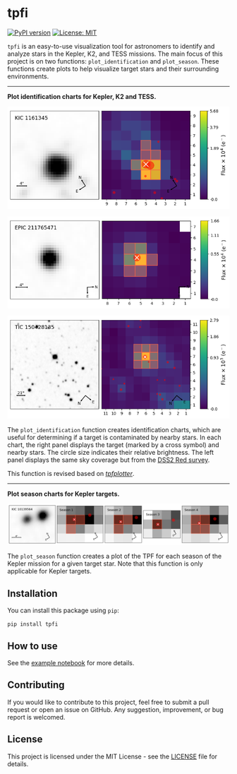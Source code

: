 # tpfi
[![PyPI version](https://badge.fury.io/py/tpfi.svg)](https://badge.fury.io/py/tpfi)
[![License: MIT](https://img.shields.io/badge/License-MIT-yellow.svg)](https://opensource.org/licenses/MIT)

`tpfi` is an easy-to-use visualization tool for astronomers to identify and analyze 
stars in the Kepler, K2, and TESS missions. The main focus of this project is on 
two functions: `plot_identification` and `plot_season`. These functions create 
plots to help visualize target stars and their surrounding environments.

---

**Plot identification charts for Kepler, K2 and TESS.**

![alt text](https://raw.githubusercontent.com/keyuxing/tpfi/main/examples/kepler.png)

![alt text](https://raw.githubusercontent.com/keyuxing/tpfi/main/examples/k2.png)

![alt text](https://raw.githubusercontent.com/keyuxing/tpfi/main/examples/tess.png)

The `plot_identification` function creates identification charts, which are useful 
for determining if a target is contaminated by nearby stars. In each chart, the 
right panel displays the target (marked by a cross symbol) and nearby stars. The 
circle size indicates their relative brightness. The left panel displays the same 
sky coverage but from the [DSS2 Red survey](https://skyview.gsfc.nasa.gov/current/cgi/moreinfo.pl?survey=DSS2%20Red).

This function is revised based on 
[_tpfplotter_](https://github.com/jlillo/tpfplotter). 

---

**Plot season charts for Kepler targets.**

![alt text](https://raw.githubusercontent.com/keyuxing/tpfi/main/examples/season.png)

The `plot_season` function creates a plot of the TPF for each season of the Kepler 
mission for a given target star. Note that this function is only applicable for 
Kepler targets.

## Installation

You can install this package using `pip`:
```shell
pip install tpfi
```

## How to use

See the [example notebook](https://github.com/keyuxing/tpfi/blob/main/examples/tutorial.ipynb) for more details.

## Contributing

If you would like to contribute to this project, feel free to submit a pull request 
or open an issue on GitHub. Any suggestion, improvement, or bug report is welcomed.

## License

This project is licensed under the MIT License - see the 
[LICENSE](https://github.com/keyuxing/tpfi/blob/main/LICENSE) file for details.